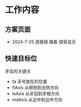 # 工作内容

## 方案页面

- 2024-7-25 游离根 跟着 颌骨显示

## 快速目标位

牙齿的关键点

- fa 牙号放在的位置
- flAxis 从颊侧到舌侧方向
- ieAxis 从牙冠到牙根方向
- mdAxis 从近中到远中方向